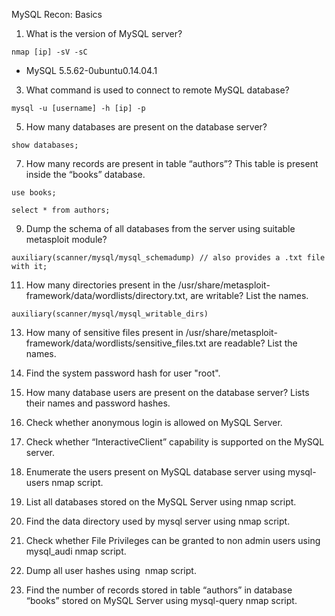 
MySQL Recon: Basics

1.  What is the version of MySQL server?
```
nmap [ip] -sV -sC
```
- MySQL 5.5.62-0ubuntu0.14.04.1

3.  What command is used to connect to remote MySQL database?
```
mysql -u [username] -h [ip] -p
```

5.  How many databases are present on the database server?
```
show databases;
```

7.  How many records are present in table “authors”? This table is present inside the “books” database.
```
use books;

select * from authors;
```

9.  Dump the schema of all databases from the server using suitable metasploit module?
```
auxiliary(scanner/mysql/mysql_schemadump) // also provides a .txt file with it;
```

11.  How many directories present in the /usr/share/metasploit-framework/data/wordlists/directory.txt, are writable? List the names.
```
auxiliary(scanner/mysql/mysql_writable_dirs)

```

13.  How many of sensitive files present in /usr/share/metasploit-framework/data/wordlists/sensitive_files.txt are readable? List the names.


15.  Find the system password hash for user "root".
16.  How many database users are present on the database server? Lists their names and password hashes.
17.  Check whether anonymous login is allowed on MySQL Server.
18.  Check whether “InteractiveClient” capability is supported on the MySQL server.
19.  Enumerate the users present on MySQL database server using mysql-users nmap script.
20.  List all databases stored on the MySQL Server using nmap script.
21.  Find the data directory used by mysql server using nmap script.
22.  Check whether File Privileges can be granted to non admin users using mysql_audi nmap script.
23.  Dump all user hashes using  nmap script.
24.  Find the number of records stored in table “authors” in database “books” stored on MySQL Server using mysql-query nmap script.